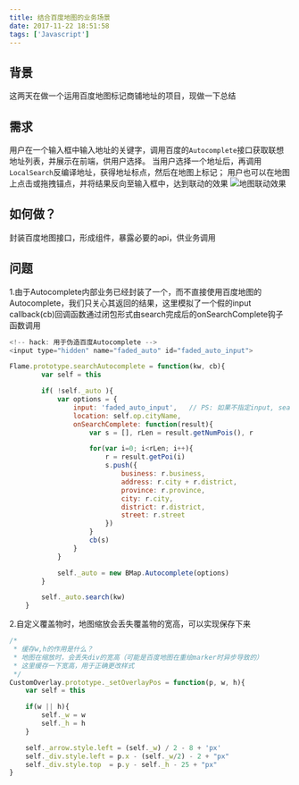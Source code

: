```yaml
---
title: 结合百度地图的业务场景
date: 2017-11-22 18:51:58
tags: ['Javascript']
---
```


## 背景
这两天在做一个运用百度地图标记商铺地址的项目，现做一下总结

## 需求
用户在一个输入框中输入地址的关键字，调用百度的`Autocomplete`接口获取联想地址列表，并展示在前端，供用户选择。
当用户选择一个地址后，再调用`LocalSearch`反编译地址，获得地址标点，然后在地图上标记；
用户也可以在地图上点击或拖拽锚点，并将结果反向至输入框中，达到联动的效果
![地图联动效果](/img/地图联动效果.png)

## 如何做？
封装百度地图接口，形成组件，暴露必要的api，供业务调用

## 问题
1.由于Autocomplete内部业务已经封装了一个，而不直接使用百度地图的Autocomplete，我们只关心其返回的结果，这里模拟了一个假的input
callback(cb)回调函数通过闭包形式由search完成后的onSearchComplete钩子函数调用
```js
<!-- hack: 用于伪造百度Autocomplete -->
<input type="hidden" name="faded_auto" id="faded_auto_input">

Flame.prototype.searchAutocomplete = function(kw, cb){
        var self = this

        if( !self._auto ){
            var options = {
                input: 'faded_auto_input',   // PS: 如果不指定input, search后不会有结果返回
                location: self.op.cityName,
                onSearchComplete: function(result){
                    var s = [], rLen = result.getNumPois(), r

                    for(var i=0; i<rLen; i++){
                        r = result.getPoi(i)
                        s.push({
                            business: r.business,
                            address: r.city + r.district,
                            province: r.province,
                            city: r.city,
                            district: r.district,
                            street: r.street
                        })
                    }
                    cb(s)
                }
            }

            self._auto = new BMap.Autocomplete(options)
        }

        self._auto.search(kw)
    }
```

2.自定义覆盖物时，地图缩放会丢失覆盖物的宽高，可以实现保存下来
```js
/*
 * 缓存w,h的作用是什么？
 * 地图在缩放时，会丢失div的宽高（可能是百度地图在重绘marker时异步导致的）
 * 这里缓存一下宽高，用于正确更改样式
 */
CustomOverlay.prototype._setOverlayPos = function(p, w, h){
    var self = this

    if(w || h){
        self._w = w
        self._h = h
    }

    self._arrow.style.left = (self._w) / 2 - 8 + 'px'
    self._div.style.left = p.x - (self._w/2) - 2 + "px"
    self._div.style.top  = p.y - self._h - 25 + "px"
}
```

